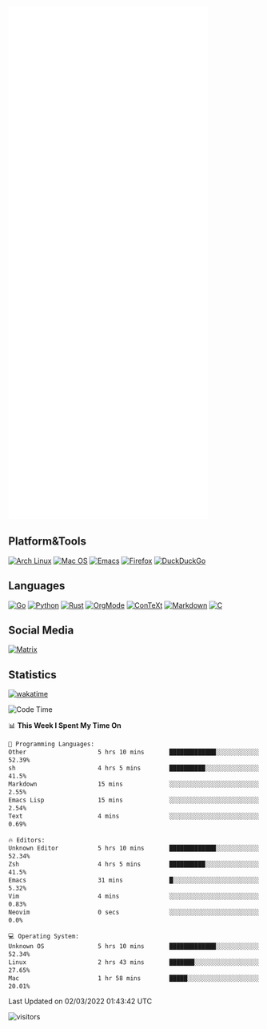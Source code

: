 ![Metrics](https://github.com/SteamedFish/SteamedFish/blob/master/github-metrics.svg)

## Platform&Tools

[![Arch Linux](https://img.shields.io/badge/ArchLinux-1793D1?logo=arch-linux&logoColor=fff&style=flat-square)](https://archlinux.org/)
[![Mac OS](https://img.shields.io/badge/MacOS-000000?style=flat-square&logo=macos&logoColor=F0F0F0)](https://www.apple.com/macos/)
[![Emacs](https://img.shields.io/badge/Emacs-%237F5AB6.svg?&style=flat-square&logo=gnu-emacs&logoColor=white)](https://www.gnu.org/software/emacs/)
[![Firefox](https://img.shields.io/badge/Firefox-FF7139?style=flat-square&logo=Firefox-Browser&logoColor=white)](https://firefox.com/)
[![DuckDuckGo](https://img.shields.io/badge/DuckDuckGo-DE5833?style=flat-square&logo=DuckDuckGo&logoColor=white)](https://duckduckgo.com/)

## Languages

[![Go](https://img.shields.io/badge/Golang-%2300ADD8.svg?style=flat-square&logo=go&logoColor=white)](https://golang.org/)
[![Python](https://img.shields.io/badge/Python-3670A0?style=flat-square&logo=python&logoColor=ffdd54)](https://www.python.org/)
[![Rust](https://img.shields.io/badge/Rust-%23000000.svg?style=flat-square&logo=rust&logoColor=white)](https://www.rust-lang.org/)
[![OrgMode](https://img.shields.io/badge/OrgMode-%23000000.svg?style=flat-square&logo=org&logoColor=white)](https://orgmode.org/)
[![ConTeXt](https://img.shields.io/badge/ConTeXt-%23008080.svg?style=flat-square&logo=latex&logoColor=white)](https://contextgarden.net/)
[![Markdown](https://img.shields.io/badge/MarkDown-%23000000.svg?style=flat-square&logo=markdown&logoColor=white)](https://daringfireball.net/projects/markdown/)
[![C](https://img.shields.io/badge/C-%2300599C.svg?style=flat-square&logo=c&logoColor=white)](https://www.iso.org/standard/74528.html)

## Social Media

[![Matrix](https://img.shields.io/badge/SteamedFish-2CA5E0?style=social&logo=matrix&logoColor=black)](https://matrix.to/#/@i:steamedfish.org)

## Statistics
[![wakatime](https://wakatime.com/badge/user/168280d6-fcf2-4b4f-ad3a-dc4612f35b38.svg)](https://wakatime.com/@168280d6-fcf2-4b4f-ad3a-dc4612f35b38)

<!--START_SECTION:waka-->
![Code Time](http://img.shields.io/badge/Code%20Time-1%2C629%20hrs%2058%20mins-blue)

📊 **This Week I Spent My Time On** 

```text
💬 Programming Languages: 
Other                    5 hrs 10 mins       █████████████░░░░░░░░░░░░   52.39% 
sh                       4 hrs 5 mins        ██████████░░░░░░░░░░░░░░░   41.5% 
Markdown                 15 mins             ░░░░░░░░░░░░░░░░░░░░░░░░░   2.55% 
Emacs Lisp               15 mins             ░░░░░░░░░░░░░░░░░░░░░░░░░   2.54% 
Text                     4 mins              ░░░░░░░░░░░░░░░░░░░░░░░░░   0.69%

🔥 Editors: 
Unknown Editor           5 hrs 10 mins       █████████████░░░░░░░░░░░░   52.34% 
Zsh                      4 hrs 5 mins        ██████████░░░░░░░░░░░░░░░   41.5% 
Emacs                    31 mins             █░░░░░░░░░░░░░░░░░░░░░░░░   5.32% 
Vim                      4 mins              ░░░░░░░░░░░░░░░░░░░░░░░░░   0.83% 
Neovim                   0 secs              ░░░░░░░░░░░░░░░░░░░░░░░░░   0.0%

💻 Operating System: 
Unknown OS               5 hrs 10 mins       █████████████░░░░░░░░░░░░   52.34% 
Linux                    2 hrs 43 mins       ███████░░░░░░░░░░░░░░░░░░   27.65% 
Mac                      1 hr 58 mins        █████░░░░░░░░░░░░░░░░░░░░   20.01%

```


 Last Updated on 02/03/2022 01:43:42 UTC
<!--END_SECTION:waka-->

![visitors](https://visitor-badge.laobi.icu/badge?page_id=SteamedFish.SteamedFish)
